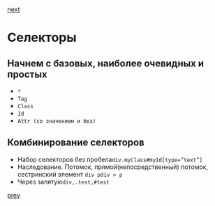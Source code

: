 <a href="03.md">next</a>

<h1>Селекторы</h1>

<h2>Начнем с базовых, наиболее очевидных и простых</h2>
<ul>
<li><code>*</code></li>
<li><code>Tag</code></li>
<li><code>Class</code></li>
<li><code>Id</code></li>
<li><code>Attr (со значением и без)</code></li>
</ul>

<h2>Комбинирование селекторов</h2>
<ul>
<li>Набор селекторов без пробела<code>div.myClass#myId[type=”text”]</code></li>
<li>Наследование. Потомок, прямой(непосредственный) потомок, сестринский элемент <code>div p</code><code>div > p</code></li>
<li>Через запятую<code>div,.test,#test</code></li>
</ul>

<a href="01.md">prev</a>